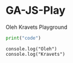 # GA-JS-Play

Oleh Kravets Playground

```Python
print("code")
```

```JS
console.log("Oleh")
console.log("Kravets")
```